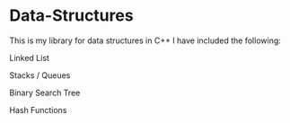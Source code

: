 # Data-Structures

This is my library for data structures in C++
I have included the following:

Linked List

Stacks / Queues

Binary Search Tree

Hash Functions
